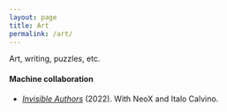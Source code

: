 ```yaml
---
layout: page
title: Art
permalink: /art/
---
```


Art, writing, puzzles, etc.

#### Machine collaboration

- [*Invisible Authors*](/assets/invisible-authors.pdf) (2022). With
  NeoX and Italo Calvino.
